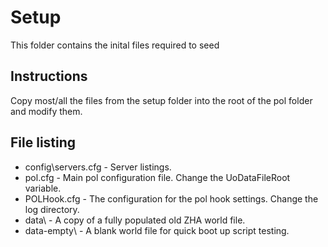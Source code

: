 # Setup
This folder contains the inital files required to seed

## Instructions
Copy most/all the files from the setup folder into the root of the pol folder and modify them.

## File listing
* config\servers.cfg - Server listings.
* pol.cfg - Main pol configuration file. Change the UoDataFileRoot variable.
* POLHook.cfg - The configuration for the pol hook settings. Change the log directory.
* data\ - A copy of a fully populated old ZHA world file.
* data-empty\ - A blank world file for quick boot up script testing.
